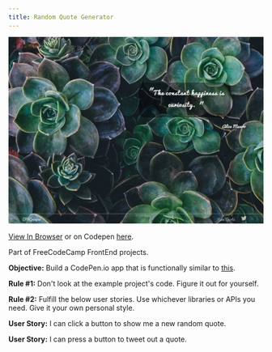 ```yaml
---
title: Random Quote Generator
---
```


![Click Quote Generator](assets/img/projects/proj-2/v2full.jpg)


<a href="http://omgninjas.me/random-quote-machine/" target="_blank">View In Browser</a> or on Codepen <a href="https://codepen.io/omgninjas/full/PowwOGy" target="_blank">here</a>. 

Part of FreeCodeCamp FrontEnd projects.

**Objective:** Build a CodePen.io app that is functionally similar to [this](https://codepen.io/FreeCodeCamp/full/ONjoLe/).

**Rule #1:** Don't look at the example project's code. Figure it out for yourself.

**Rule #2:** Fulfill the below user stories. Use whichever libraries or APIs you need. Give it your own personal style.

**User Story:** I can click a button to show me a new random quote.

**User Story:** I can press a button to tweet out a quote.
